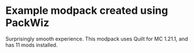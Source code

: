 # Example modpack created using PackWiz

Surprisingly smooth experience. This modpack uses Quilt for MC 1.21.1, and has 11 mods installed.